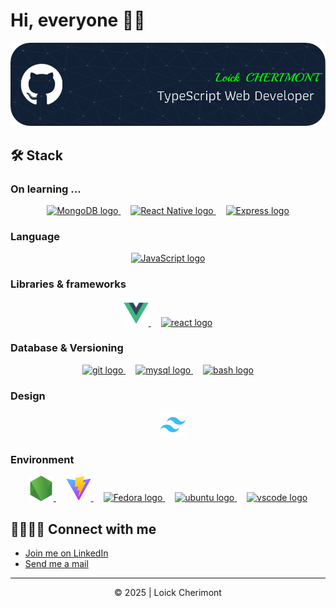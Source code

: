 # Hi, everyone 👋🏾

![Header](./github-header-image.png)
<!--## 👨🏾‍💻 About me
<!-- @todo : Write a short description on me
I discovered this field 5 years ago, and now I continue to learn to become a specialist in web development.  

My favorite tools are part of the JavaScript ecosystem, and since 2022, I've been using Go as my new back-end language, but that's not all ...-->


## 🛠️ Stack

### On learning ...
<div align="center">
    <a href="https://devicons.railway.com/i/mongodb.svg" title="MongoDB" >
        <img src="https://devicons.railway.com/i/mongodb.svg" height="40" alt="MongoDB logo"  />
    </a>
    <img width="12" />
    <a href="https://reactnative.dev/" title="React Native">
        <img src="https://cdn.jsdelivr.net/gh/devicons/devicon/icons/react/react-original.svg" height="40" alt="React Native logo"/>
    </a>
    <img width="12" />
    <a href="https://expressjs.com/" title="Express.js, Node.js web application framework">
        <img src="https://img.icons8.com/?size=100&id=2ZOaTclOqD4q&format=png&color=000000" height="40" alt="Express logo"  />
    </a>
</div>




### Language

<!--#### Primary -->
<div align="center">  
    <!--<a href="https://developer.mozilla.org/en-US/docs/Web/JavaScript" title="JavaScript"><img src="https://cdn.jsdelivr.net/gh/devicons/devicon/icons/javascript/javascript-original.svg" height="40" alt="JavaScript logo"/></a>
  <img width="12" />-->
      <a href="https://www.typescriptlang.org/" title="TypeScript"><img src="https://cdn.jsdelivr.net/gh/devicons/devicon/icons/typescript/typescript-original.svg" height="40" alt="JavaScript logo"/></a>
    <!--<img width="12" />
    <a href="https://go.dev/" title="GO"><img src="https://cdn.jsdelivr.net/gh/devicons/devicon/icons/go/go-original.svg" height="40" alt="go logo"/></a>
    <img width="12" />-->
</div>

<!--#### Secondary-->
<!--<div align="center">-->
 <!--<a href="https://www.php.net/" title="PHP"><img src="https://cdn.jsdelivr.net/gh/devicons/devicon/icons/php/php-original.svg" height="40" alt="php logo"/>
  </a>
  <img width="12" />-->
   <!--<a href="https://www.python.org/"><img src="https://cdn.jsdelivr.net/gh/devicons/devicon/icons/python/python-original.svg" height="40" alt="php logo" title="Python"/>
  </a>-->
<!--
  <img width="12" />
  <a href="https://docs.oracle.com/en/java/javase/21/" title="Java">
    <img src="https://cdn.jsdelivr.net/gh/devicons/devicon/icons/java/java-original.svg" height="40" alt="Java logo"/>
  </a>
</div>-->

### Libraries & frameworks

<div align="center">
    <a href="https://vuejs.org/" title="Vue 3">
        <img src="https://github.com/devicons/devicon/blob/v2.16.0/icons/vuejs/vuejs-original.svg" height="40" alt="vue logo"/>
    </a>
    <img width="12" />
    <a href="https://react.dev" title="React 18">
        <img src="https://cdn.jsdelivr.net/gh/devicons/devicon/icons/react/react-original.svg" height="40" alt="react logo"/>
    </a>
<!--     <img width="12" />
    <a href="https://gin-gonic.com/" title="Gin Web Framework">
        <img src="https://github.com/gin-gonic/logo/blob/master/color.png" height="40" alt="Gin logo"  />
    </a>
    <img width="12" />
    <a href="https://gofiber.io/" title="Fiber, an Express-inspired web framework written in Go">
        <img src="https://raw.githubusercontent.com/gofiber/docs/master/static/img/logo.svg" height="40" alt="Fiber logo"  />
    </a> -->
</div>

<!--### Utils -->

### Database & Versioning
<div align="center">
    <a href="https://git-scm.com/" title="Git">
    <img src="https://cdn.jsdelivr.net/gh/devicons/devicon/icons/git/git-original.svg" height="40" alt="git logo"  />
  </a>
  <img width="12" />
  <a href="https://www.mysql.com/" title="MySQL">
    <img src="https://cdn.jsdelivr.net/gh/devicons/devicon/icons/mysql/mysql-original.svg" height="40" alt="mysql logo"  />
  </a>
  <img width="12" />
    <!--<a href="https://www.sqlite.org/" title="SQLite">
    <img src="https://cdn.jsdelivr.net/gh/devicons/devicon/icons/sqlite/sqlite-original.svg" height="40" alt="mysql logo"  />
  </a>
  <img width="12" />-->
  <a href="https://www.gnu.org/software/bash/" title="Bash">
    <img src="https://cdn.jsdelivr.net/gh/devicons/devicon/icons/bash/bash-original.svg" height="40" alt="bash logo"  />
  </a>
</div>

### Design 
<div align="center">
  <!--<a href="https://getbootstrap.com/" title="Bootstrap 5">
    <img src="https://cdn.jsdelivr.net/gh/devicons/devicon/icons/bootstrap/bootstrap-original.svg" height="40" alt="Bootstrap logo"  />
  </a>-->
  <img width="12" />
  <a href="https://tailwindcss.com/" title="Tailwind CSS">
    <img src="https://github.com/devicons/devicon/blob/v2.16.0/icons/tailwindcss/tailwindcss-original.svg" height="40" alt="Tailwind CSS logo"  />
  </a><!--
<img width="12" />
  <a href="https://sass-lang.com/" title="Sass">
    <img src="https://github.com/devicons/devicon/blob/v2.16.0/icons/sass/sass-original.svg" height="40" alt="Sass logo"/>
  </a>-->
</div>

### Environment 
<div align="center">
  <a href="https://nodejs.org/en" title="Node.js">
    <img src="https://github.com/devicons/devicon/blob/v2.16.0/icons/nodejs/nodejs-original.svg" height="40" alt="Node.js logo"  />
  </a>
    <img width="12" />
    <a href="https://vite.dev/" title="Vite">
    <img src="https://github.com/devicons/devicon/blob/v2.16.0/icons/vitejs/vitejs-original.svg" height="40" alt="Vite logo"  />
  </a>
    <img width="12" />
  <a href="https://fedoraproject.org/" title="Fedora 41">
    <img src="https://cdn.jsdelivr.net/gh/devicons/devicon/icons/fedora/fedora-original.svg" height="40" alt="Fedora logo"  />
  </a>
  <img width="12" />
  <!--<a href="https://www.microsoft.com/fr-fr/windows?msockid=34f25a4981066e650d814ece80006f17" title="Windows 10/11">
    <img src="https://cdn.jsdelivr.net/gh/devicons/devicon/icons/windows8/windows8-original.svg" height="40" alt="Windows logo"  />
  </a>
  <img width="12" />
  -->
  <a href="https://ubuntu.com/" title="Ubuntu">
    <img src="https://cdn.jsdelivr.net/gh/devicons/devicon/icons/ubuntu/ubuntu-plain.svg" height="40" alt="ubuntu logo"  />
  </a>
  <img width="12" />
  <a href="https://code.visualstudio.com/" title="Visual Studio Code">
    <img src="https://cdn.jsdelivr.net/gh/devicons/devicon/icons/vscode/vscode-original.svg" height="40" alt="vscode logo"  />
  </a>
    <!--
  <img width="12" />
    <a href="https://netbeans.apache.org/front/main/index.html" title="Apache Netbeans IDE 23">
    <img src="https://img.icons8.com/?size=100&id=4djt356tq8UO&format=png&color=000000" height="40" alt="Netbeans logo"/>
  </a>
  <img width="12" />-->
</div>

<!--<h2 align="center"></h2>-->
## 🫱🏿‍🫲🏽 Connect with me 

- [Join me on LinkedIn](https://www.linkedin.com/in/loickcherimont)
- [Send me a mail](mailto:loickcherimont@gmail.com)

---
<p align="center">&copy; 2025 | Loick Cherimont</p>
